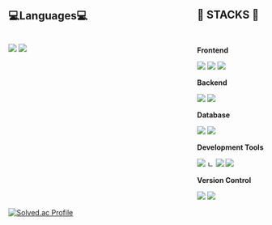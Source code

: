 <div style="display: flex; flex-direction: row; justify-content: space-between;">
<div>
    <h2>💻Languages💻</h2>
    <br>
    <div>
        <img src="https://img.shields.io/badge/Java-007396?style=for-the-badge&logo=Java&logoColor=white"> 
        <img src="https://img.shields.io/badge/c-A8B9CC?style=for-the-badge&logo=c&logoColor=white"> 
    </div>
</div>

<div>
    <h2>🔨 STACKS 🔨</h2> 
    <br>
    <div style="display:flex; flex-direction:column; align-items:flex-start;">
    <!-- Frontend -->
        <p><strong>Frontend</strong></p>
        <div>
            <img src="https://img.shields.io/badge/html5-E34F26?style=flat-square&logo=html5&logoColor=white"> 
            <img src="https://img.shields.io/badge/css-1572B6?style=flat-square&logo=css3&logoColor=white">
            <img src="https://img.shields.io/badge/javascript-F7DF1E?style=flat-square&logo=javascript&logoColor=black"> 
        </div>
    <!-- Backend -->
        <p><strong>Backend</strong></p>
        <div>
            <img src="https://img.shields.io/badge/spring-6DB33F?style=for-the-badge&logo=spring&logoColor=white">
            <img src="https://img.shields.io/badge/Spring Boot-6DB33F?style=for-the-badge&logo=spring boot&logoColor=white"> 
        </div>
    <!-- Database -->
        <p><strong>Database</strong></p>
        <div>
            <img src="https://img.shields.io/badge/mariadb-003545?style=for-the-badge&logo=mariadb&logoColor=white"> 
            <img src="https://img.shields.io/badge/mysql-4479A1?style=for-the-badge&logo=mysql&logoColor=white"> 
        </div>
    <!-- Server -->
        <p><strong>Development Tools</strong></p>
        <div>
            <img src="https://img.shields.io/badge/intellijidea-000000?style=for-the-badge&logo=intellijidea&logoColor=white"> ㄴ
            <img src="https://img.shields.io/badge/visualstudiocode-007ACC?style=for-the-badge&logo=visualstudiocode&logo=visualstudiocode&logoColor=black"> 
            <img src="https://img.shields.io/badge/androidstudio-3DDC84?style=for-the-badge&logo=androidstudio&logoColor=white"> 
        </div>
        <p><strong>Version Control</strong></p>
        <div>
            <img src="https://img.shields.io/badge/git-F05032?style=for-the-badge&logo=git&logoColor=white">
            <img src="https://img.shields.io/badge/github-181717?style=for-the-badge&logo=github&logoColor=white"> 
        </div>
    </div>
</div>
</div>
  
[![Solved.ac Profile](http://mazassumnida.wtf/api/v2/generate_badge?boj=200sein)](https://solved.ac/200sein/)

